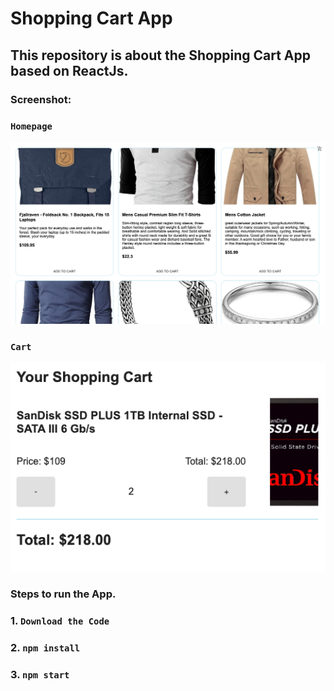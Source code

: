 # Shopping Cart App
## This repository is about the Shopping Cart App based on ReactJs.

### Screenshot:

### ``` Homepage ```
<div>
  <img src="screenshots/Homepage.png">
  </div>
  
### ``` Cart ```
<div>
  <img src="screenshots/Cart.png">
  </div>
  
### Steps to run the App.

### 1. ``` Download the Code ```
### 2. ``` npm install ```
### 3. ``` npm start ```

